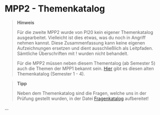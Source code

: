 # MPP2 - Themenkatalog

> **Hinweis**
>
> Für die zweite MPP2 wurde von PI20 kein eigener Themenkatalog ausgearbeitet. Vielleicht ist dies etwas, was du noch in Angriff nehmen kannst.
> Diese Zusammenfassung kann keine eigenen Aufzeichnungen ersetzen und dient ausschließlich als Leitpfaden. Sämtliche Überschriften mit ! wurden nicht behandelt.
>
> Für die MPP2 müssen neben diesem Thementalog (ab Semester 5) auch die Themen der MPP1 bekannt sein. [Hier](https://github.com/importPI20fromDHGE/dhge-pi20-sem4/tree/main/MPP-PI) gibt es diesen alten Themenkatalog (Semester 1 - 4).

> **Tipp**
> 
> Neben dem Themenkatalog sind die Fragen, welche uns in der Prüfung gestellt wurden, in der Datei [Fragenkatalog](Fragenkatalog.md) aufbereitet!

...
